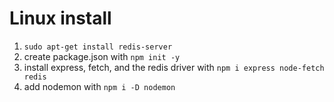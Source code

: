 # Linux install

1. `sudo apt-get install redis-server`
2. create package.json with `npm init -y`
3. install express, fetch, and the redis driver with `npm i express node-fetch redis`
4. add nodemon with `npm i -D nodemon`